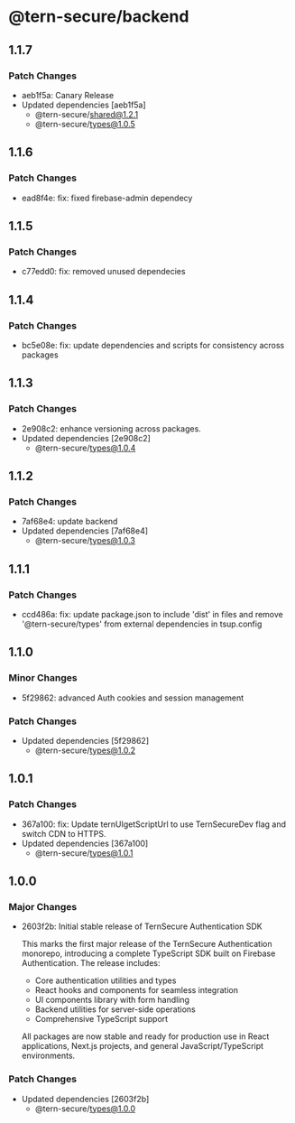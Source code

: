 # @tern-secure/backend

## 1.1.7

### Patch Changes

- aeb1f5a: Canary Release
- Updated dependencies [aeb1f5a]
  - @tern-secure/shared@1.2.1
  - @tern-secure/types@1.0.5

## 1.1.6

### Patch Changes

- ead8f4e: fix: fixed firebase-admin dependecy

## 1.1.5

### Patch Changes

- c77edd0: fix: removed unused dependecies

## 1.1.4

### Patch Changes

- bc5e08e: fix: update dependencies and scripts for consistency across packages

## 1.1.3

### Patch Changes

- 2e908c2: enhance versioning across packages.
- Updated dependencies [2e908c2]
  - @tern-secure/types@1.0.4

## 1.1.2

### Patch Changes

- 7af68e4: update backend
- Updated dependencies [7af68e4]
  - @tern-secure/types@1.0.3

## 1.1.1

### Patch Changes

- ccd486a: fix: update package.json to include 'dist' in files and remove '@tern-secure/types' from external dependencies in tsup.config

## 1.1.0

### Minor Changes

- 5f29862: advanced Auth cookies and session management

### Patch Changes

- Updated dependencies [5f29862]
  - @tern-secure/types@1.0.2

## 1.0.1

### Patch Changes

- 367a100: fix: Update ternUIgetScriptUrl to use TernSecureDev flag and switch CDN to HTTPS.
- Updated dependencies [367a100]
  - @tern-secure/types@1.0.1

## 1.0.0

### Major Changes

- 2603f2b: Initial stable release of TernSecure Authentication SDK

  This marks the first major release of the TernSecure Authentication monorepo, introducing a complete TypeScript SDK built on Firebase Authentication. The release includes:
  - Core authentication utilities and types
  - React hooks and components for seamless integration
  - UI components library with form handling
  - Backend utilities for server-side operations
  - Comprehensive TypeScript support

  All packages are now stable and ready for production use in React applications, Next.js projects, and general JavaScript/TypeScript environments.

### Patch Changes

- Updated dependencies [2603f2b]
  - @tern-secure/types@1.0.0
